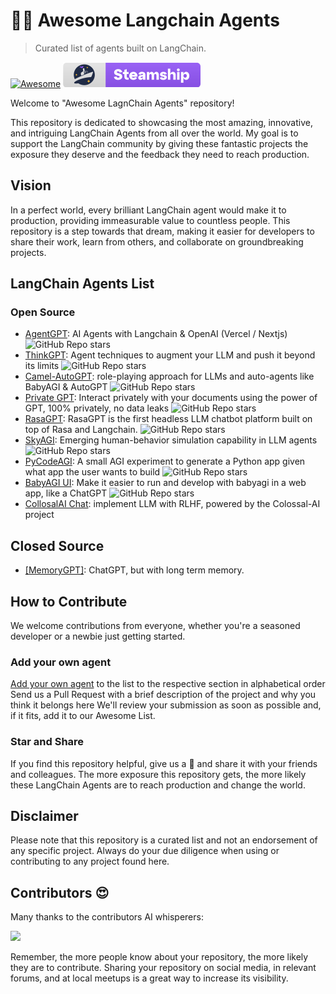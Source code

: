 # 🦜️🔗 Awesome Langchain Agents
> Curated list of agents built on LangChain.

[![Awesome](https://cdn.rawgit.com/sindresorhus/awesome/d7305f38d29fed78fa85652e3a63e154dd8e8829/media/badge.svg)](https://github.com/sindresorhus/awesome) [![Steamship](https://raw.githubusercontent.com/steamship-core/python-client/main/badge.svg)](https://www.steamship.com/build?utm_source=github&utm_medium=badge&utm_campaign=awesome_langchain_agents&utm_id=awesome_langchain_agents)

Welcome to "Awesome LagnChain Agents" repository! 

This repository is dedicated to showcasing the most amazing, innovative, and intriguing LangChain Agents from all over the world. My goal is to support the LangChain community by giving these fantastic projects the exposure they deserve and the feedback they need to reach production.

## Vision
In a perfect world, every brilliant LangChain agent would make it to production, providing immeasurable value to countless people. This repository is a step towards that dream, making it easier for developers to share their work, learn from others, and collaborate on groundbreaking projects.


## LangChain Agents List

### Open Source 

- [AgentGPT](https://github.com/reworkd/AgentGPT): AI Agents with Langchain & OpenAI (Vercel / Nextjs) ![GitHub Repo stars](https://img.shields.io/github/stars/reworkd/AgentGPT?style=social)
- [ThinkGPT](https://github.com/alaeddine-13/thinkgpt): Agent techniques to augment your LLM and push it beyond its limits ![GitHub Repo stars](https://img.shields.io/github/stars/alaeddine-13/thinkgpt?style=social)
- [Camel-AutoGPT](https://github.com/SamurAIGPT/Camel-AutoGPT): role-playing approach for LLMs and auto-agents like BabyAGI & AutoGPT ![GitHub Repo stars](https://img.shields.io/github/stars/SamurAIGPT/Camel-AutoGPT?style=social)
- [Private GPT](https://github.com/imartinez/privateGPT): Interact privately with your documents using the power of GPT, 100% privately, no data leaks ![GitHub Repo stars](https://img.shields.io/github/stars/imartinez/privateGPT?style=social)
- [RasaGPT](https://github.com/paulpierre/RasaGPT): RasaGPT is the first headless LLM chatbot platform built on top of Rasa and Langchain. ![GitHub Repo stars](https://img.shields.io/github/stars/paulpierre/RasaGPT?style=social)
- [SkyAGI](https://github.com/litanlitudan/skyagi): Emerging human-behavior simulation capability in LLM agents ![GitHub Repo stars](https://img.shields.io/github/stars/litanlitudan/skyagi?style=social)
- [PyCodeAGI](https://github.com/chakkaradeep/pyCodeAGI): A small AGI experiment to generate a Python app given what app the user wants to build ![GitHub Repo stars](https://img.shields.io/github/stars/chakkaradeep/pyCodeAGI?style=social)
- [BabyAGI UI](https://github.com/miurla/babyagi-ui): Make it easier to run and develop with babyagi in a web app, like a ChatGPT ![GitHub Repo stars](https://img.shields.io/github/stars/miurla/babyagi-ui?style=social)
- [CollosalAI Chat](https://github.com/hpcaitech/ColossalAI/tree/main/applications/Chat): implement LLM with RLHF, powered by the Colossal-AI project

## Closed Source 

- [[MemoryGPT]](https://memorygpt.io/): ChatGPT, but with long term memory.


## How to Contribute
We welcome contributions from everyone, whether you're a seasoned developer or a newbie just getting started.

### Add your own agent
[Add your own agent](https://github.com/eniascailliau/awesome-langchain-agents/edit/main/README.md) to the list to the respective section in alphabetical order
Send us a Pull Request with a brief description of the project and why you think it belongs here
We'll review your submission as soon as possible and, if it fits, add it to our Awesome List.

### Star and Share
If you find this repository helpful, give us a 🌟 and share it with your friends and colleagues. The more exposure this repository gets, the more likely these LangChain Agents are to reach production and change the world.

## Disclaimer
Please note that this repository is a curated list and not an endorsement of any specific project. Always do your due diligence when using or contributing to any project found here.

## Contributors 😍

Many thanks to the contributors AI whisperers:

<a href="https://github.com/eniascailliau/awesome-langchain-agents/graphs/contributors">
  <img src="https://contrib.rocks/image?repo=eniascailliau/awesome-langchain-agents" />
</a>

Remember, the more people know about your repository, the more likely they are to contribute. Sharing your repository on social media, in relevant forums, and at local meetups is a great way to increase its visibility.
